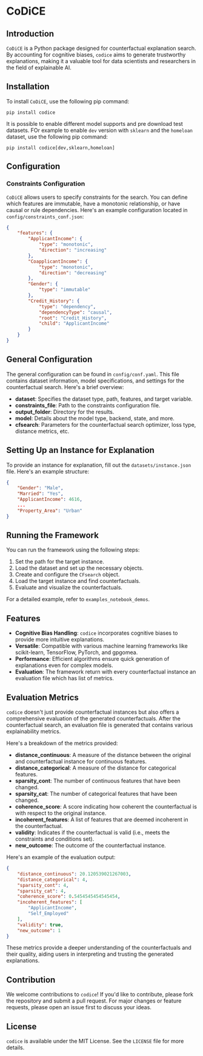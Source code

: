 # CoDiCE

## Introduction
`CoDiCE` is a Python package designed for counterfactual explanation search. By accounting for cognitive biases, `codice` aims to generate trustworthy explanations, making it a valuable tool for data scientists and researchers in the field of explainable AI.

## Installation
To install `CoDiCE`, use the following pip command:
```
pip install codice
```
It is possible to enable different model supports and pre download test datasets. FOr example to enable `dev` version with `sklearn` and the `homeloan` dataset, use the following pip command:
```
pip install codice[dev,sklearn,homeloan]
```

## Configuration

### Constraints Configuration
`CoDiCE` allows users to specify constraints for the search. You can define which features are immutable, have a monotonic relationship, or have causal or rule dependencies. Here's an example configuration located in `config/constraints_conf.json`:

```json
{
    "features": {
        "ApplicantIncome": {
            "type": "monotonic",
            "direction": "increasing"  
        },
        "CoapplicantIncome": {
            "type": "monotonic",
            "direction": "decreasing"  
        },
        "Gender": {
            "type": "immutable"
        },
        "Credit_History": {
            "type": "dependency",
            "dependencyType": "causal",
            "root": "Credit_History",
            "child": "ApplicantIncome"
        }
    }
}
```

## General Configuration
The general configuration can be found in `config/conf.yaml`. This file contains dataset information, model specifications, and settings for the counterfactual search. Here's a brief overview:

- **dataset**: Specifies the dataset type, path, features, and target variable.
- **constraints_file**: Path to the constraints configuration file.
- **output_folder**: Directory for the results.
- **model**: Details about the model type, backend, state, and more.
- **cfsearch**: Parameters for the counterfactual search optimizer, loss type, distance metrics, etc.

## Setting Up an Instance for Explanation
To provide an instance for explanation, fill out the `datasets/instance.json` file. Here's an example structure:
```json
{
    "Gender": "Male",
    "Married": "Yes",
    "ApplicantIncome": 4616,
    ...
    "Property_Area": "Urban"
}
```

## Running the Framework
You can run the framework using the following steps:

1. Set the path for the target instance.
2. Load the dataset and set up the necessary objects.
3. Create and configure the `CFsearch` object.
4. Load the target instance and find counterfactuals.
5. Evaluate and visualize the counterfactuals.

For a detailed example, refer to `examples_notebook_demos`.

## Features
- **Cognitive Bias Handling**: `codice` incorporates cognitive biases to provide more intuitive explanations.
- **Versatile**: Compatible with various machine learning frameworks like scikit-learn, TensorFlow, PyTorch, and gpgomea.
- **Performance**: Efficient algorithms ensure quick generation of explanations even for complex models.
- **Evaluation**: The framework return with every counterfactual instance an evaluation file which has list of metrics.

## Evaluation Metrics

`codice` doesn't just provide counterfactual instances but also offers a comprehensive evaluation of the generated counterfactuals. After the counterfactual search, an evaluation file is generated that contains various explainability metrics.

Here's a breakdown of the metrics provided:

- **distance_continuous**: A measure of the distance between the original and counterfactual instance for continuous features.
- **distance_categorical**: A measure of the distance for categorical features.
- **sparsity_cont**: The number of continuous features that have been changed.
- **sparsity_cat**: The number of categorical features that have been changed.
- **coherence_score**: A score indicating how coherent the counterfactual is with respect to the original instance.
- **incoherent_features**: A list of features that are deemed incoherent in the counterfactual.
- **validity**: Indicates if the counterfactual is valid (i.e., meets the constraints and conditions set).
- **new_outcome**: The outcome of the counterfactual instance.

Here's an example of the evaluation output:

```json
{
    "distance_continuous": 20.120539021267003,
    "distance_categorical": 4,
    "sparsity_cont": 4,
    "sparsity_cat": 4,
    "coherence_score": 0.5454545454545454,
    "incoherent_features": [
        "ApplicantIncome",
        "Self_Employed"
    ],
    "validity": true,
    "new_outcome": 1
}
```

These metrics provide a deeper understanding of the counterfactuals and their quality, aiding users in interpreting and trusting the generated explanations.


## Contribution
We welcome contributions to `codice`! If you'd like to contribute, please fork the repository and submit a pull request. For major changes or feature requests, please open an issue first to discuss your ideas.

## License
`codice` is available under the MIT License. See the `LICENSE` file for more details.
